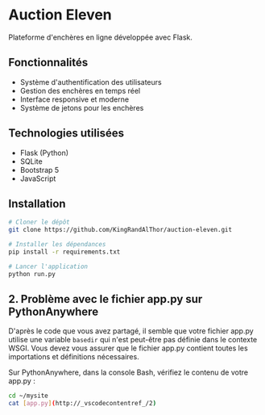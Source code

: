 <!-- filepath: c:\Users\mrpan\Documents\VS CODE\Auction Eleven\README.md -->

# Auction Eleven

Plateforme d'enchères en ligne développée avec Flask.

## Fonctionnalités

- Système d'authentification des utilisateurs
- Gestion des enchères en temps réel
- Interface responsive et moderne
- Système de jetons pour les enchères

## Technologies utilisées

- Flask (Python)
- SQLite
- Bootstrap 5
- JavaScript

## Installation

```bash
# Cloner le dépôt
git clone https://github.com/KingRandAlThor/auction-eleven.git

# Installer les dépendances
pip install -r requirements.txt

# Lancer l'application
python run.py
```

## 2. Problème avec le fichier app.py sur PythonAnywhere

D'après le code que vous avez partagé, il semble que votre fichier app.py utilise une variable `basedir` qui n'est peut-être pas définie dans le contexte WSGI. Vous devez vous assurer que le fichier app.py contient toutes les importations et définitions nécessaires.

Sur PythonAnywhere, dans la console Bash, vérifiez le contenu de votre app.py :

```bash
cd ~/mysite
cat [app.py](http://_vscodecontentref_/2)
